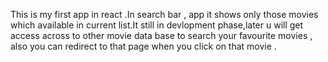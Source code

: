 This is my first app in react .In search bar , app it shows only those movies which available in current list.It still in devlopment phase,later u will get access across to other movie data base to search your favourite movies , also you can redirect to that page when you click on that movie .

